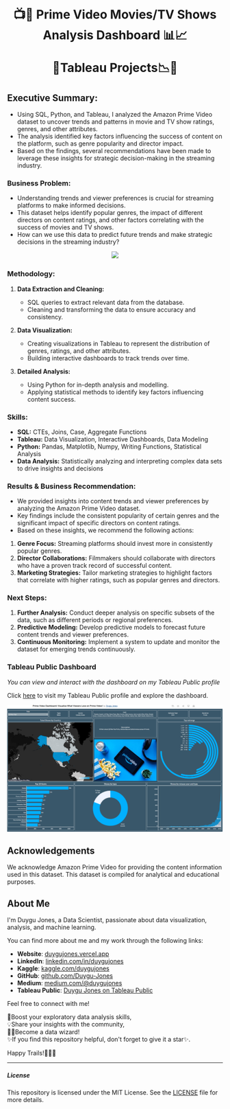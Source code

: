 <h1 align="center">
📺🎥 Prime Video Movies/TV Shows Analysis Dashboard 📊📈
  
🎯Tableau Projects📉🍿
</h1>

## Executive Summary:

- Using SQL, Python, and Tableau, I analyzed the Amazon Prime Video dataset to uncover trends and patterns in movie and TV show ratings, genres, and other attributes. 
- The analysis identified key factors influencing the success of content on the platform, such as genre popularity and director impact. 
- Based on the findings, several recommendations have been made to leverage these insights for strategic decision-making in the streaming industry.

### Business Problem:

- Understanding trends and viewer preferences is crucial for streaming platforms to make informed decisions.
- This dataset helps identify popular genres, the impact of different directors on content ratings, and other factors correlating with the success of movies and TV shows. 
- How can we use this data to predict future trends and make strategic decisions in the streaming industry?

<p align="center">
  <img src="https://static.poder360.com.br/2023/09/amazon-prime-video-848x477.jpeg">
</p>

### Methodology:

1. **Data Extraction and Cleaning:**
   - SQL queries to extract relevant data from the database.
   - Cleaning and transforming the data to ensure accuracy and consistency.

2. **Data Visualization:**
   - Creating visualizations in Tableau to represent the distribution of genres, ratings, and other attributes.
   - Building interactive dashboards to track trends over time.

3. **Detailed Analysis:**
   - Using Python for in-depth analysis and modelling.
   - Applying statistical methods to identify key factors influencing content success.

### Skills:

- **SQL:** CTEs, Joins, Case, Aggregate Functions
- **Tableau:** Data Visualization, Interactive Dashboards, Data Modeling
- **Python:** Pandas, Matplotlib, Numpy, Writing Functions, Statistical Analysis
- **Data Analysis:** Statistically analyzing and interpreting complex data sets to drive insights and decisions

### Results & Business Recommendation:

- We provided insights into content trends and viewer preferences by analyzing the Amazon Prime Video dataset. 
- Key findings include the consistent popularity of certain genres and the significant impact of specific directors on content ratings. 
- Based on these insights, we recommend the following actions:

1. **Genre Focus:** Streaming platforms should invest more in consistently popular genres.
2. **Director Collaborations:** Filmmakers should collaborate with directors who have a proven track record of successful content.
3. **Marketing Strategies:** Tailor marketing strategies to highlight factors that correlate with higher ratings, such as popular genres and directors.

### Next Steps:

1. **Further Analysis:** Conduct deeper analysis on specific subsets of the data, such as different periods or regional preferences.
2. **Predictive Modeling:** Develop predictive models to forecast future content trends and viewer preferences.
3. **Continuous Monitoring:** Implement a system to update and monitor the dataset for emerging trends continuously.

### Tableau Public Dashboard

*You can view and interact with the dashboard on my Tableau Public profile*

Click [here](https://public.tableau.com/app/profile/duygu.jones/viz/PrimeVideo1/Dashboard1) to visit my Tableau Public profile and explore the dashboard.

![here](https://github.com/Duygu-Jones/Dashboard_Projects/blob/main/TABLEAU/PrimeVideo-Tableau-Dashboard/PrimeVideo_Tableau_Dashboard.png)


## Acknowledgements

We acknowledge Amazon Prime Video for providing the content information used in this dataset. 
This dataset is compiled for analytical and educational purposes.

## About Me

I'm Duygu Jones, a Data Scientist, passionate about data visualization, analysis, and machine learning. <br>

You can find more about me and my work through the following links:

- **Website**: [duygujones.vercel.app](https://duygujones.vercel.app/)
- **LinkedIn**: [linkedin.com/in/duygujones](https://www.linkedin.com/in/duygujones/)
- **Kaggle**: [kaggle.com/duygujones](https://www.kaggle.com/duygujones)
- **GitHub**: [github.com/Duygu-Jones](https://github.com/Duygu-Jones)
- **Medium**: [medium.com/@duygujones](https://medium.com/@duygujones)
- **Tableau Public**: [Duygu Jones on Tableau Public](https://public.tableau.com/app/profile/duygu.jones/vizzes)

Feel free to connect with me!<br>

🎯Boost your exploratory data analysis skills,<br> 
💡Share your insights with the community,<br>
👩‍💻Become a data wizard!<br>
✨If you find this repository helpful, don't forget to give it a star✨.<br>

Happy Trails!👩‍💻✨

---

##### License

This repository is licensed under the MIT License. See the [LICENSE](LICENSE) file for more details.
